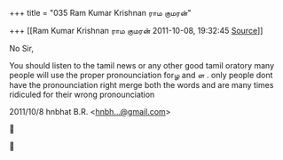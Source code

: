 +++
title = "035 Ram Kumar Krishnan ராம குமரன்"

+++
[[Ram Kumar Krishnan ராம குமரன்	2011-10-08, 19:32:45 [Source](https://groups.google.com/g/samskrita/c/Qu5-mIvGLS4)]]



No Sir,

  

You should listen to the tamil news or any other good tamil oratory many people will use the proper pronounciation forழ and ள . only people dont have the pronounciation right merge both the words and are many times ridiculed for their wrong pronounciation  
  

2011/10/8 hnbhat B.R. \<[hnbh...@gmail.com]()\>  






